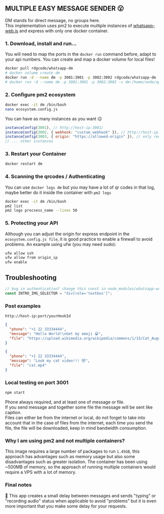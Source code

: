 ## MULTIPLE EASY MESSAGE SENDER 😮

DM stands for direct message, no groups here.\
This implementation uses pm2 to execute multiple instances of [whatsapp-web.js](https://github.com/pedroslopez/whatsapp-web.js/) and express with only one docker container.

### 1. Download, install and run...

You will need to map the ports in the `docker run` command before, adapt to your api numbers.
You can create and map a docker volume for local files!

```bash
docker pull rdgcode/whatsapp-dm
# docker volume create dm
docker run -d --name dm -p 3001:3001 -p 3002:3002 rdgcode/whatsapp-dm
# docker run -d --name dm -p 3001:3001 -p 3002:3002 -v dm:/home/node/app/files rdgcode/whatsapp-dm
```

### 2. Configure pm2 ecosystem

```bash
docker exec -it dm /bin/bash
nano ecosystem.config.js
```

You can have as many instances as you want 😉

```javascript
instanceConfig(3001), // http://host-ip:3001/
instanceConfig(3002, { webhook: "custom_webhook" }), // http://host-ip:3002/custom_webhook
instanceConfig(3003, { origin: "https://allowed-origin" }), // only requests from https://allowed-origin
// ... other instances
```

### 3. Restart your Container

```bash
docker restart dm
```

### 4. Scanning the qrcodes / Authenticating

You can use `docker logs dm` but you may have a lot of qr codes in that log, maybe better do it inside the container with `pm2 logs`

```bash
docker exec -it dm /bin/bash
pm2 list
pm2 logs procsess_name --lines 50
```

### 5. Protecting your API

Although you can adjust the origin for express endpoint in the `ecosystem.config.js file`, it is good practice to enable a firewall to avoid problems. An example using ufw (you may need sudo):

```bash
ufw allow ssh
ufw allow from origin_ip
ufw enable
```

## Troubleshooting

```javascript
// bug in authentication? change this const in node_modules/whatsapp-web.js/src/Client.js
const INTRO_IMG_SELECTOR = "div[role='textbox']";
```

### Post examples

`http://host-ip:port/yourHookId`

```json
{
  "phone": "+1 22 33334444",
  "message": "Hello World!\nGet my emoji 😀",
  "file": "https://upload.wikimedia.org/wikipedia/commons/1/15/Cat_August_2010-4.jpg"
}
```

```json
{
  "phone": "+1 22 33334444",
  "message": "Look my cat video!!! 😻",
  "file": "cat.mp4"
}
```

### Local testing on port 3001

```bash
npm start
```

Phone always required, and at least one of message or file.\
If you send message and together some file the message will be sent like caption.\
Files can either be from the internet or local, do not forget to take into account that in the case of files from the internet, each time you send the file, the file will be downloaded, keep in mind bandwidth consumption.

### Why I am using pm2 and not multiple containers?

This image requires a large number of packages to run `1.45GB`, this approach has advantages such as memory usage but also some disadvantages such as greater isolation. The container has been using ~500MB of memory, so the approach of running multiple containers would require a VPS with a lot of memory.

### Final notes

📌 This app creates a small delay between messages and sends "typing" or "recording audio" status when applicable to avoid "problems" but it is even more important that you make some delay for your requests.
